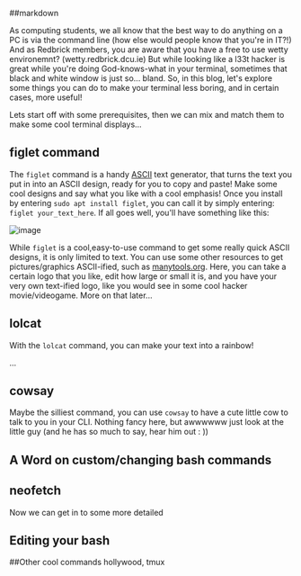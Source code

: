 ##markdown

As computing students, we all know that the best way to do anything on a PC is via the command line (how else would people know that you're in IT?!) And as Redbrick members, you are aware that you have a free to use wetty environemnt? (wetty.redbrick.dcu.ie)
But while looking like a l33t hacker is great while you're doing God-knows-what in your terminal, sometimes that black and white window is just so... bland. 
So, in this blog, let's explore some things you can do to make your terminal less boring, and in certain cases, more useful! 

Lets start off with some prerequisites, then we can mix and match them to make some cool terminal displays...

 ## figlet command

The `figlet` command is a handy [ASCII](https://en.wikipedia.org/wiki/ASCII) text generator, that turns the text you put in into an ASCII design, ready for you to copy and paste! Make some cool designs and say what you like with a cool emphasis! Once you install by entering `sudo apt install figlet`, you can call it by simply entering: `figlet your_text_here`. If all goes well, you'll have something like this:

![image](https://github.com/redbrick/blog/assets/92725406/112327b0-f1bd-4284-a2b8-8d9f2c8b2879)

While `figlet` is a cool,easy-to-use command to get some really quick ASCII designs, it is only limited to text. You can use some other resources to get pictures/graphics ASCII-ified, such as [manytools.org](https://manytools.org/hacker-tools/convert-images-to-ascii-art/). Here, you can take a certain logo that you like, edit how large or small it is, and you have your very own text-ified logo, like you would see in some cool hacker movie/videogame. More on that later...

## lolcat
With the `lolcat` command, you can make your text into a rainbow! 

...

## cowsay
Maybe the silliest command, you can use `cowsay` to have a cute little cow to talk to you in your CLI. Nothing fancy here, but awwwwww just look at the little guy (and he has so much to say, hear him out : ))

## A Word on custom/changing bash commands

## neofetch
Now we can get in to some more detailed


## Editing your bash

##Other cool commands
hollywood, tmux



